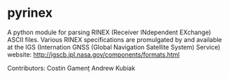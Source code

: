 pyrinex
=======

A python module for parsing RINEX (Receiver INdependent EXchange) ASCII files.
Various RINEX specifications are promulgated by and available at the IGS
(Internation GNSS (Global Navigation Satellite System) Service)
website: http://igscb.jpl.nasa.gov/components/formats.html


Contributors:
Costin Gamenț
Andrew Kubiak
